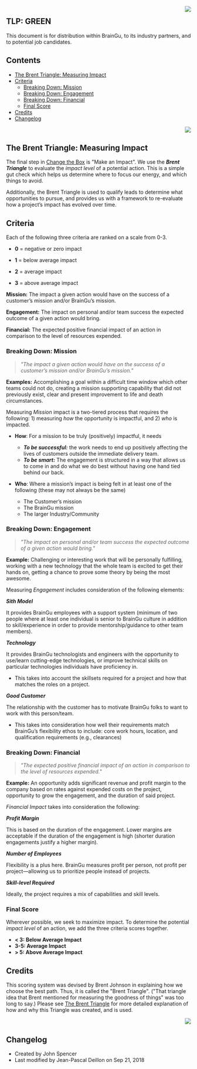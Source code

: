 <img align="right" src="https://github.com/braingu/tadpole/blob/master/images/TLP/TLPGreen.png">

## TLP: GREEN
This document is for distribution within BrainGu, to its industry partners, and to potential job candidates.

## Contents
- [The Brent Triangle: Measuring Impact](#the-brent-triangle--measuring-impact)
- [Criteria](#criteria)
  * [Breaking Down: Mission](#breaking-down--mission)
  * [Breaking Down: Engagement](#breaking-down--engagement)
  * [Breaking Down: Financial](#breaking-down--financial)
  * [Final Score](#final-score)
- [Credits](#credits)
- [Changelog](#changelog)


<p align="right"><img src="https://github.com/braingu/tadpole/blob/master/images/brenttriangle/brenttriangle.png"></p>

## The Brent Triangle: Measuring Impact

The final step in [Change the Box](5996549.html) is "Make an Impact". We use the **_Brent Triangle_** to evaluate the _impact level_ of a potential action. This is a simple gut check which helps us determine where to focus our energy, and which things to avoid.

Additionally, the Brent Triangle is used to qualify leads to determine what opportunities to pursue, and provides us with a framework to re-evaluate how a project’s impact has evolved over time.

## Criteria

Each of the following three criteria are ranked on a scale from 0-3.

*   **0** = negative or zero impact

*   **1** \= below average impact

*   **2** = average impact

*   **3** \= above average impact


**Mission:** The impact a given action would have on the success of a customer’s mission and/or BrainGu’s mission.

**Engagement:** The impact on personal and/or team success the expected outcome of a given action would bring.

**Financial:** The expected positive financial impact of an action in comparison to the level of resources expended.


### Breaking Down: Mission

> _"The impact a given action would have on the success of a customer’s mission and/or BrainGu’s mission."_

**Examples:** Accomplishing a goal within a difficult time window which other teams could not do, creating a mission supporting capability that did not previously exist, clear and present improvement to life and death circumstances.

Measuring _Mission_ impact is a two-tiered process that requires the following: 1) measuring _how_ the opportunity is impactful, and 2) _who_ is impacted.

*   **How**: For a mission to be truly (positively) impactful, it needs
    *   **_To be successful:_** the work needs to end up positively affecting the lives of customers outside the immediate delivery team.
    *   **_To be smart:_** The engagement is structured in a way that allows us to come in and do what we do best without having one hand tied behind our back.

*   **Who**: Where a mission’s impact is being felt in at least one of the following (these may not always be the same)
    *   The Customer’s mission
    *   The BrainGu mission
    *   The larger Industry/Community

### Breaking Down: Engagement


> _"The impact on personal and/or team success the expected outcome of a given action would bring."_

**Example:** Challenging or interesting work that will be personally fulfilling, working with a new technology that the whole team is excited to get their hands on, getting a chance to prove some theory by being the most awesome.

Measuring _Engagement_ includes consideration of the following elements:

**_Sith Model_**

It provides BrainGu employees with a support system (minimum of two people where at least one individual is senior to BrainGu culture in addition to skill/experience in order to provide mentorship/guidance to other team members).

**_Technology_**

It provides BrainGu technologists and engineers with the opportunity to use/learn cutting-edge technologies, or improve technical skills on particular technologies individuals have proficiency in.
*   This takes into account the skillsets required for a project and how that matches the roles on a project.

**_Good Customer_**

The relationship with the customer has to motivate BrainGu folks to want to work with this person/team.

  *   This takes into consideration how well their requirements match BrainGu’s flexibility ethos to include: core work hours, location, and qualification requirements (e.g., clearances)





### Breaking Down: Financial

> _"The expected positive financial impact of an action in comparison to the level of resources expended."_

**Example:** An opportunity adds significant revenue and profit margin to the company based on rates against expended costs on the project, opportunity to grow the engagement, and the duration of said project.

_Financial Impact_ takes into consideration the following:

**_Profit Margin_**

This is based on the duration of the engagement. Lower margins are acceptable if the duration of the engagement is high (shorter duration engagements justify a higher margin).

**_Number of Employees_**

Flexibility is a plus here. BrainGu measures profit per person, not profit per project—allowing us to prioritize people instead of projects.

**_Skill-level Required_**

Ideally, the project requires a mix of capabilities and skill levels.

### Final Score

Wherever possible, we seek to maximize impact. To determine the potential _impact level_ of an action, we add the three criteria scores together.

*   **< 3: Below Average Impact**
*   **3-5: Average Impact**
*   **\> 5: Above Average Impact**

## Credits

This scoring system was devised by Brent Johnson in explaining how we choose the best path. Thus, it is called the "Brent Triangle". ("That triangle idea that Brent mentioned for measuring the goodness of things" was too long to say.) Please see [The Brent Triangle](https://github.com/braingu/tadpole/wiki/Brent-Triangle) for more detailed explanation of how and why this Triangle was created, and is used.

<p align="right"><img src="https://github.com/braingu/tadpole/blob/master/images/brenttriangle/BrentAndTriangle.jpeg"></p>


## Changelog

*  Created by John Spencer
*  Last modified by Jean-Pascal Deillon on Sep 21, 2018
